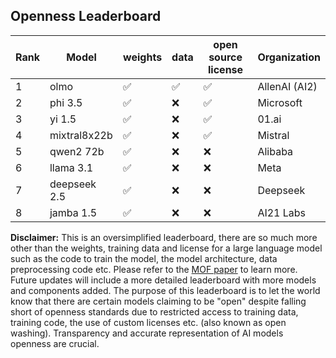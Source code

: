 <!DOCTYPE html>
<html lang="en">
<head>
    <meta charset="UTF-8">
    <meta name="viewport" content="width=device-width, initial-scale=1.0">
    
</head>
<body>

<h2>Openness Leaderboard</h2>

<table>
    <thead>
        <tr>
            <th>Rank</th>
            <th>Model</th>
            <th>weights</th>
            <th>data</th>
            <th>open source license</th>
            <th>Organization</th>
        </tr>
    </thead>
    <tbody>
        <tr>
            <td>1</td>
            <td>olmo</td>
            <td>✅</td>
            <td>✅</td>
            <td>✅</td>
            <td>AllenAI (AI2)</td>
        </tr>
        <tr>
            <td>2</td>
            <td>phi 3.5</td>
            <td>✅</td>
            <td>❌</td>
            <td>✅</td>
            <td>Microsoft</td>
        </tr>
        <tr>
            <td>3</td>
            <td>yi 1.5</td>
            <td>✅</td>
            <td>❌</td>
            <td>✅</td>
            <td>01.ai</td>
        </tr>
        <tr>
            <td>4</td>
            <td>mixtral8x22b</td>
            <td>✅</td>
            <td>❌</td>
            <td>✅</td>
            <td>Mistral</td>
        </tr>
        <tr>
            <td>5</td>
            <td>qwen2 72b</td>
            <td>✅</td>
            <td>❌</td>
            <td>❌</td>
            <td>Alibaba</td>
        </tr>
        <tr>
            <td>6</td>
            <td>llama 3.1</td>
            <td>✅</td>
            <td>❌</td>
            <td>❌</td>
            <td>Meta</td>
        </tr>
        <tr>
            <td>7</td>
            <td>deepseek 2.5</td>
            <td>✅</td>
            <td>❌</td>
            <td>❌</td>
            <td>Deepseek</td>
        </tr>
        <tr>
            <td>8</td>
            <td>jamba 1.5</td>
            <td>✅</td>
            <td>❌</td>
            <td>❌</td>
            <td>AI21 Labs</td>
        </tr>
    </tbody>
</table>
<p><strong>Disclaimer:</strong> This is an oversimplified leaderboard, there are so much more other than the weights, training data and license for a large language model such as the code to train the model, the model architecture, data preprocessing code etc. Please refer to the <a href="https://arxiv.org/pdf/2403.13784">MOF paper</a> to learn more. Future updates will include a more detailed leaderboard with more models and components added. The purpose of this leaderboard is to let the world know that there are certain models claiming to be "open" despite falling short of openness  standards due to restricted access to training data, training code, the use of custom licenses etc.  (also known as open washing). Transparency and accurate representation of AI models openness are crucial.</p>
</body>
</html>
